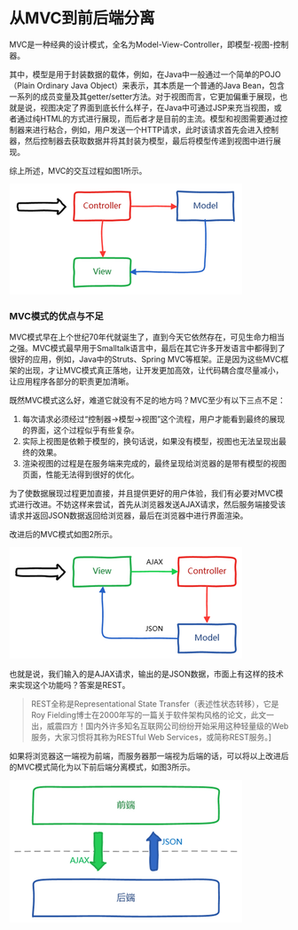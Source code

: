# 从MVC到前后端分离

​	MVC是一种经典的设计模式，全名为Model-View-Controller，即模型-视图-控制器。

​	其中，模型是用于封装数据的载体，例如，在Java中一般通过一个简单的POJO（Plain Ordinary Java Object）来表示，其本质是一个普通的Java Bean，包含一系列的成员变量及其getter/setter方法。对于视图而言，它更加偏重于展现，也就是说，视图决定了界面到底长什么样子，在Java中可通过JSP来充当视图，或者通过纯HTML的方式进行展现，而后者才是目前的主流。模型和视图需要通过控制器来进行粘合，例如，用户发送一个HTTP请求，此时该请求首先会进入控制器，然后控制器去获取数据并将其封装为模型，最后将模型传递到视图中进行展现。

综上所述，MVC的交互过程如图1所示。

![mvc](img/mvc.jpg)

### **MVC模式的优点与不足**

​	MVC模式早在上个世纪70年代就诞生了，直到今天它依然存在，可见生命力相当之强。MVC模式最早用于Smalltalk语言中，最后在其它许多开发语言中都得到了很好的应用，例如，Java中的Struts、Spring MVC等框架。正是因为这些MVC框架的出现，才让MVC模式真正落地，让开发更加高效，让代码耦合度尽量减小，让应用程序各部分的职责更加清晰。

既然MVC模式这么好，难道它就没有不足的地方吗？MVC至少有以下三点不足：

1. 每次请求必须经过“控制器->模型->视图”这个流程，用户才能看到最终的展现的界面，这个过程似乎有些复杂。
2. 实际上视图是依赖于模型的，换句话说，如果没有模型，视图也无法呈现出最终的效果。
3. 渲染视图的过程是在服务端来完成的，最终呈现给浏览器的是带有模型的视图页面，性能无法得到很好的优化。

为了使数据展现过程更加直接，并且提供更好的用户体验，我们有必要对MVC模式进行改进。不妨这样来尝试，首先从浏览器发送AJAX请求，然后服务端接受该请求并返回JSON数据返回给浏览器，最后在浏览器中进行界面渲染。

改进后的MVC模式如图2所示。

![img](img/enhance-mvc.jpg) 

也就是说，我们输入的是AJAX请求，输出的是JSON数据，市面上有这样的技术来实现这个功能吗？答案是REST。

> REST全称是Representational State Transfer（表述性状态转移），它是Roy Fielding博士在2000年写的一篇关于软件架构风格的论文，此文一出，威震四方！国内外许多知名互联网公司纷纷开始采用这种轻量级的Web服务，大家习惯将其称为RESTful Web Services，或简称REST服务。]

如果将浏览器这一端视为前端，而服务器那一端视为后端的话，可以将以上改进后的MVC模式简化为以下前后端分离模式，如图3所示。

![img](img/separation.jpg) 




